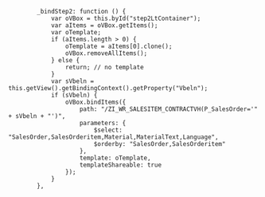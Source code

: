             _bindStep2: function () {
                var oVBox = this.byId("step2LtContainer");
                var aItems = oVBox.getItems();
                var oTemplate;
                if (aItems.length > 0) {
                    oTemplate = aItems[0].clone();
                    oVBox.removeAllItems();
                } else {
                    return; // no template
                }
                var sVbeln = this.getView().getBindingContext().getProperty("Vbeln");
                if (sVbeln) {
                    oVBox.bindItems({
                        path: "/ZI_WR_SALESITEM_CONTRACTVH(P_SalesOrder='" + sVbeln + "')",
                        parameters: {
                            $select: "SalesOrder,SalesOrderitem,Material,MaterialText,Language",
                            $orderby: "SalesOrder,SalesOrderitem"
                        },
                        template: oTemplate,
                        templateShareable: true
                    });
                }
            },
